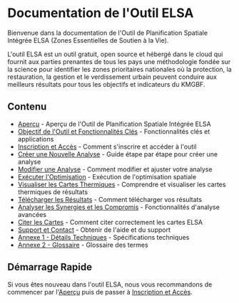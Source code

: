 # Documentation de l'Outil ELSA

Bienvenue dans la documentation de l'Outil de Planification Spatiale Intégrée ELSA (Zones Essentielles de Soutien à la Vie).

L'outil ELSA est un outil gratuit, open source et hébergé dans le cloud qui fournit aux parties prenantes de tous les pays une méthodologie fondée sur la science pour identifier les zones prioritaires nationales où la protection, la restauration, la gestion et le verdissement urbain peuvent conduire aux meilleurs résultats pour tous les objectifs et indicateurs du KMGBF.

## Contenu

- [Aperçu](01_overview.md) - Aperçu de l'Outil de Planification Spatiale Intégrée ELSA
- [Objectif de l'Outil et Fonctionnalités Clés](02_tool_purpose.md) - Fonctionnalités clés et applications
- [Inscription et Accès](03_registration.md) - Comment s'inscrire et accéder à l'outil
- [Créer une Nouvelle Analyse](04_creating_analysis.md) - Guide étape par étape pour créer une analyse
- [Modifier une Analyse](05_editing_analysis.md) - Comment modifier et ajuster votre analyse
- [Exécuter l'Optimisation](06_running_optimization.md) - Exécution de l'optimisation spatiale
- [Visualiser les Cartes Thermiques](07_viewing_heatmaps.md) - Comprendre et visualiser les cartes thermiques de résultats
- [Télécharger les Résultats](08_downloading_results.md) - Comment télécharger vos résultats
- [Analyser les Synergies et les Compromis](09_analyse_synergies.md) - Fonctionnalités d'analyse avancées
- [Citer les Cartes](10_citing_maps.md) - Comment citer correctement les cartes ELSA
- [Support et Contact](11_support.md) - Obtenir de l'aide et du support
- [Annexe 1 - Détails Techniques](12_annex1.md) - Spécifications techniques
- [Annexe 2 - Glossaire](13_annex2.md) - Glossaire des termes

## Démarrage Rapide

Si vous êtes nouveau dans l'outil ELSA, nous vous recommandons de commencer par l'[Aperçu](01_overview.md) puis de passer à [Inscription et Accès](03_registration.md).

